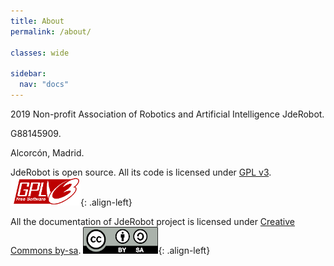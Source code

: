 ```yaml
---
title: About
permalink: /about/

classes: wide

sidebar:
  nav: "docs"
---
```



2019 Non-profit Association of Robotics and Artificial Intelligence JdeRobot. 

G88145909. 

Alcorcón, Madrid.



JdeRobot is open source. All its code is licensed under [GPL v3](http://www.gnu.org/licenses/gpl-3.0-standalone.html).
![](/assets/images/about/GPLv3.png){: .align-left}


All the documentation of JdeRobot project is licensed under [Creative Commons by-sa](https://creativecommons.org/licenses/by-sa/2.5/es/).
![](/assets/images/about/CC_BY-SA_3.0.png){: .align-left}
